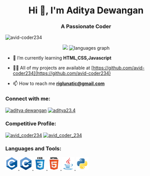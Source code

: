 <h1 align="center">Hi 👋, I'm Aditya Dewangan</h1>
<h3 align="center">A Passionate Coder</h3>

<p align="left"> <img src="https://komarev.com/ghpvc/?username=avid-coder234&label=Profile%20views&color=0e75b6&style=flat" alt="avid-coder234" /> </p>

<div align="center">
  
  <img src ="https://github-readme-stats.vercel.app/api?username=avid-coder234&show_icons=true&theme=algolia" height="150"/>
  <img src="https://github-readme-stats.vercel.app/api/top-langs?username=avid-coder234&locale=en&hide_title=false&layout=compact&card_width=320&langs_count=5&theme=algolia&hide_border=false" height="150" alt="languages graph"  />
</div>




- 🌱 I’m currently learning **HTML,CSS,Javascript**

- 👨‍💻 All of my projects are available at [https://github.com/avid-coder234](https://github.com/avid-coder234)

- 📫 How to reach me **riglunatic@gmail.com**

<h3 align="left">Connect with me:</h3>
<p align="left">
<a href="https://linkedin.com/in/aditya dewangan" target="blank"><img align="center" src="https://raw.githubusercontent.com/rahuldkjain/github-profile-readme-generator/master/src/images/icons/Social/linked-in-alt.svg" alt="aditya dewangan" height="30" width="40" /></a>
<a href="https://instagram.com/aditya23.4" target="blank"><img align="center" src="https://raw.githubusercontent.com/rahuldkjain/github-profile-readme-generator/master/src/images/icons/Social/instagram.svg" alt="aditya23.4" height="30" width="40" /></a>
<h3 align="left"> Competitive Profile:</h3>
<a href="https://www.codechef.com/users/avid_coder234" target="blank"><img align="center" src="https://cdn.jsdelivr.net/npm/simple-icons@3.1.0/icons/codechef.svg" alt="avid_coder234" height="30" width="40" /></a>
<a href="https://www.leetcode.com/avid_coder_234" target="blank"><img align="center" src="https://raw.githubusercontent.com/rahuldkjain/github-profile-readme-generator/master/src/images/icons/Social/leet-code.svg" alt="avid_coder_234" height="30" width="40" /></a>
</p>

<h3 align="left">Languages and Tools:</h3>
<p align="left"> <a href="https://www.cprogramming.com/" target="_blank" rel="noreferrer"> <img src="https://raw.githubusercontent.com/devicons/devicon/master/icons/c/c-original.svg" alt="c" width="40" height="40"/> </a> <a href="https://www.w3schools.com/cpp/" target="_blank" rel="noreferrer"> <img src="https://raw.githubusercontent.com/devicons/devicon/master/icons/cplusplus/cplusplus-original.svg" alt="cplusplus" width="40" height="40"/> </a> <a href="https://www.w3schools.com/css/" target="_blank" rel="noreferrer"> <img src="https://raw.githubusercontent.com/devicons/devicon/master/icons/css3/css3-original-wordmark.svg" alt="css3" width="40" height="40"/> </a> <a href="https://www.w3.org/html/" target="_blank" rel="noreferrer"> <img src="https://raw.githubusercontent.com/devicons/devicon/master/icons/html5/html5-original-wordmark.svg" alt="html5" width="40" height="40"/> </a> <a href="https://www.java.com" target="_blank" rel="noreferrer"> <img src="https://raw.githubusercontent.com/devicons/devicon/master/icons/java/java-original.svg" alt="java" width="40" height="40"/> </a> <a href="https://www.python.org" target="_blank" rel="noreferrer"> <img src="https://raw.githubusercontent.com/devicons/devicon/master/icons/python/python-original.svg" alt="python" width="40" height="40"/> </a> </p>





